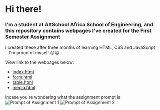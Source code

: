 # Hi there!
### I'm a student at AltSchool Africa School of Engineering, and this repository contains webpages I've created for the First Semester Assignment
I created these after three months of learning HTML, CSS and JavaScript ...I'm proud of myself 😊😊

View link to the webpages below:
- [index.html](https://adebayo-a-oreoluwa.netlify.app/)
- [form.html](https://adebayo-a-oreoluwa.netlify.app/form)
- [table.html](https://adebayo-a-oreoluwa.netlify.app/table)
- [media.html](https://adebayo-a-oreoluwa.netlify.app/media)

Incase you're wondering what the assignment prompt is:
![Prompt of Assignment 1](https://i.postimg.cc/Sxz1yjqR/assignment-1.jpg)
![Prompt of Assignment 2](https://i.postimg.cc/TPM7hGY9/assignment-2.jpg)
